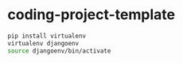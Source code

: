 # coding-project-template

```bash
pip install virtualenv
virtualenv djangoenv
source djangoenv/bin/activate
```
